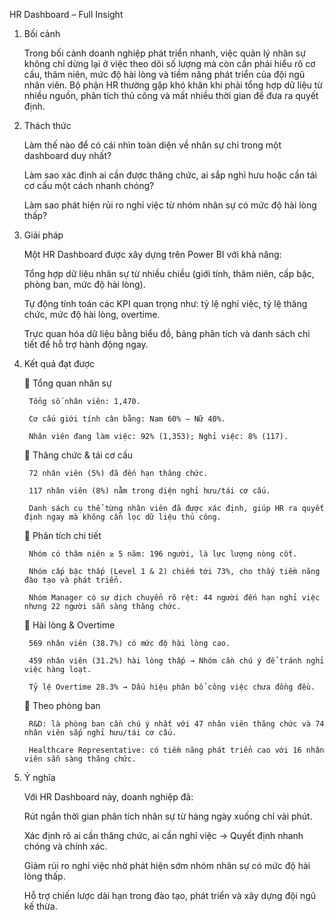 ﻿HR Dashboard – Full Insight

1. Bối cảnh

    Trong bối cảnh doanh nghiệp phát triển nhanh, việc quản lý nhân sự không chỉ dừng lại ở việc theo dõi số lượng mà còn cần phải hiểu rõ cơ cấu, thâm niên, mức độ hài lòng và tiềm năng phát triển của đội ngũ nhân viên. Bộ phận HR thường gặp khó khăn khi phải tổng hợp dữ liệu từ nhiều nguồn, phân tích thủ công và mất nhiều thời gian để đưa ra quyết định.

2. Thách thức

    Làm thế nào để có cái nhìn toàn diện về nhân sự chỉ trong một dashboard duy nhất?

    Làm sao xác định ai cần được thăng chức, ai sắp nghỉ hưu hoặc cần tái cơ cấu một cách nhanh chóng?

    Làm sao phát hiện rủi ro nghỉ việc từ nhóm nhân sự có mức độ hài lòng thấp?

3. Giải pháp

    Một HR Dashboard được xây dựng trên Power BI với khả năng:

    Tổng hợp dữ liệu nhân sự từ nhiều chiều (giới tính, thâm niên, cấp bậc, phòng ban, mức độ hài lòng).

    Tự động tính toán các KPI quan trọng như: tỷ lệ nghỉ việc, tỷ lệ thăng chức, mức độ hài lòng, overtime.

    Trực quan hóa dữ liệu bằng biểu đồ, bảng phân tích và danh sách chi tiết để hỗ trợ hành động ngay.

4. Kết quả đạt được

    🔹 Tổng quan nhân sự

        Tổng số nhân viên: 1,470.

        Cơ cấu giới tính cân bằng: Nam 60% – Nữ 40%.

        Nhân viên đang làm việc: 92% (1,353); Nghỉ việc: 8% (117).

    🔹 Thăng chức & tái cơ cấu

        72 nhân viên (5%) đã đến hạn thăng chức.

        117 nhân viên (8%) nằm trong diện nghỉ hưu/tái cơ cấu.

        Danh sách cụ thể từng nhân viên đã được xác định, giúp HR ra quyết định ngay mà không cần lọc dữ liệu thủ công.

    🔹 Phân tích chi tiết

        Nhóm có thâm niên ≥ 5 năm: 196 người, là lực lượng nòng cốt.

        Nhóm cấp bậc thấp (Level 1 & 2) chiếm tới 73%, cho thấy tiềm năng đào tạo và phát triển.

        Nhóm Manager có sự dịch chuyển rõ rệt: 44 người đến hạn nghỉ việc nhưng 22 người sẵn sàng thăng chức.

    🔹 Hài lòng & Overtime

        569 nhân viên (38.7%) có mức độ hài lòng cao.

        459 nhân viên (31.2%) hài lòng thấp → Nhóm cần chú ý để tránh nghỉ việc hàng loạt.

        Tỷ lệ Overtime 28.3% → Dấu hiệu phân bổ công việc chưa đồng đều.

    🔹 Theo phòng ban

        R&D: là phòng ban cần chú ý nhất với 47 nhân viên thăng chức và 74 nhân viên sắp nghỉ hưu/tái cơ cấu.

        Healthcare Representative: có tiềm năng phát triển cao với 16 nhân viên sẵn sàng thăng chức.

6. Ý nghĩa

    Với HR Dashboard này, doanh nghiệp đã:

    Rút ngắn thời gian phân tích nhân sự từ hàng ngày xuống chỉ vài phút.

    Xác định rõ ai cần thăng chức, ai cần nghỉ việc → Quyết định nhanh chóng và chính xác.

    Giảm rủi ro nghỉ việc nhờ phát hiện sớm nhóm nhân sự có mức độ hài lòng thấp.

    Hỗ trợ chiến lược dài hạn trong đào tạo, phát triển và xây dựng đội ngũ kế thừa.


